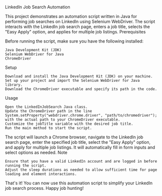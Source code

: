LinkedIn Job Search Automation

This project demonstrates an automation script written in Java for performing job searches on LinkedIn using Selenium WebDriver. The script interacts with the LinkedIn job search page, enters a job title, selects the "Easy Apply" option, and applies for multiple job listings.
Prerequisites

Before running the script, make sure you have the following installed:

    Java Development Kit (JDK)
    Selenium WebDriver for Java
    ChromeDriver

Setup

    Download and install the Java Development Kit (JDK) on your machine.
    Set up your project and import the Selenium WebDriver for Java library.
    Download the ChromeDriver executable and specify its path in the code.

Usage

    Open the LinkedInJobSearch Java class.
    Update the ChromeDriver path in the line System.setProperty("webdriver.chrome.driver", "path/to/chromedriver"); with the actual path to your ChromeDriver executable.
    Customize the jobTitle variable with the desired job title.
    Run the main method to start the script.

The script will launch a Chrome browser, navigate to the LinkedIn job search page, enter the specified job title, select the "Easy Apply" option, and apply for multiple job listings. It will automatically fill in form inputs and select options as needed.
Note

    Ensure that you have a valid LinkedIn account and are logged in before running the script.
    Adjust the sleep durations as needed to allow sufficient time for page loading and element interactions.

That's it! You can now use this automation script to simplify your LinkedIn job search process. Happy job hunting!
